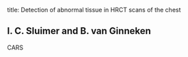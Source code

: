 title: Detection of abnormal tissue in HRCT scans of the chest

## I. C. Sluimer and B. van Ginneken
CARS

